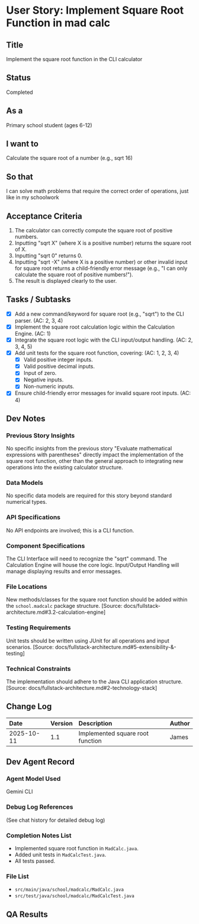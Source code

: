 # User Story: Implement Square Root Function in mad calc

## Title

Implement the square root function in the CLI calculator

## Status

Completed

## As a

Primary school student (ages 6-12)

## I want to

Calculate the square root of a number (e.g., sqrt 16)

## So that

I can solve math problems that require the correct order of operations, just like in my schoolwork

## Acceptance Criteria

1.  The calculator can correctly compute the square root of positive numbers.
2.  Inputting "sqrt X" (where X is a positive number) returns the square root of X.
3.  Inputting "sqrt 0" returns 0.
4.  Inputting "sqrt -X" (where X is a positive number) or other invalid input for square root returns a child-friendly error message (e.g., "I can only calculate the square root of positive numbers!").
5.  The result is displayed clearly to the user.

## Tasks / Subtasks

- [x] Add a new command/keyword for square root (e.g., "sqrt") to the CLI parser. (AC: 2, 3, 4)
- [x] Implement the square root calculation logic within the Calculation Engine. (AC: 1)
- [x] Integrate the square root logic with the CLI input/output handling. (AC: 2, 3, 4, 5)
- [x] Add unit tests for the square root function, covering: (AC: 1, 2, 3, 4)
    - [x] Valid positive integer inputs.
    - [x] Valid positive decimal inputs.
    - [x] Input of zero.
    - [x] Negative inputs.
    - [x] Non-numeric inputs.
- [x] Ensure child-friendly error messages for invalid square root inputs. (AC: 4)

## Dev Notes

### Previous Story Insights

No specific insights from the previous story "Evaluate mathematical expressions with parentheses" directly impact the implementation of the square root function, other than the general approach to integrating new operations into the existing calculator structure.

### Data Models

No specific data models are required for this story beyond standard numerical types.

### API Specifications

No API endpoints are involved; this is a CLI function.

### Component Specifications

The CLI Interface will need to recognize the "sqrt" command. The Calculation Engine will house the core logic. Input/Output Handling will manage displaying results and error messages.

### File Locations

New methods/classes for the square root function should be added within the `school.madcalc` package structure.
[Source: docs/fullstack-architecture.md#3.2-calculation-engine]

### Testing Requirements

Unit tests should be written using JUnit for all operations and input scenarios.
[Source: docs/fullstack-architecture.md#5-extensibility-&-testing]

### Technical Constraints

The implementation should adhere to the Java CLI application structure.
[Source: docs/fullstack-architecture.md#2-technology-stack]

## Change Log

| Date       | Version | Description        | Author |
| :--------- | :------ | :----------------- | :----- |
| 2025-10-11 | 1.1     | Implemented square root function | James  |

## Dev Agent Record

### Agent Model Used

Gemini CLI

### Debug Log References

(See chat history for detailed debug log)

### Completion Notes List

- Implemented square root function in `MadCalc.java`.
- Added unit tests in `MadCalcTest.java`.
- All tests passed.

### File List

- `src/main/java/school/madcalc/MadCalc.java`
- `src/test/java/school/madcalc/MadCalcTest.java`

## QA Results
